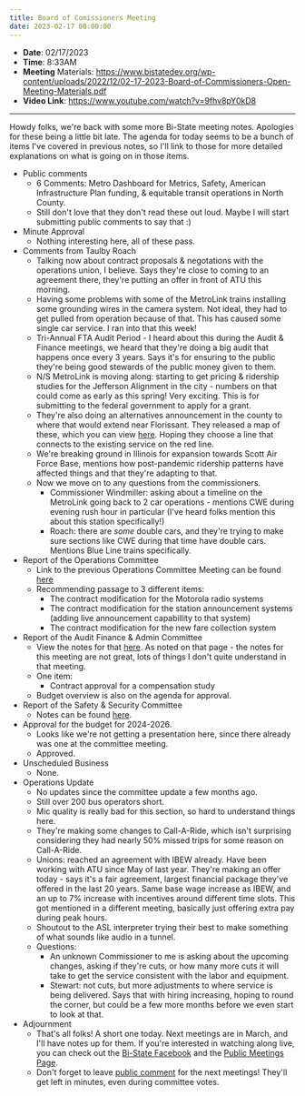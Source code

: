 ```yaml
---
title: Board of Comissioners Meeting
date: 2023-02-17 00:00:00
---
```


- **Date**: 02/17/2023
- **Time**: 8:33AM
- **Meeting** Materials: https://www.bistatedev.org/wp-content/uploads/2022/12/02-17-2023-Board-of-Commissioners-Open-Meeting-Materials.pdf
- **Video Link**: https://www.youtube.com/watch?v=9fhv8pY0kD8
---

Howdy folks, we're back with some more Bi-State meeting notes. Apologies for these being a little bit late. The agenda for today seems to be a bunch of items I've covered in previous notes, so I'll link to those for more detailed explanations on what is going on in those items.
- Public comments
	- 6 Comments: Metro Dashboard for Metrics, Safety, American Infrastructure Plan funding, & equitable transit operations in North County.
	- Still don't love that they don't read these out loud. Maybe I will start submitting public comments to say that :)
- Minute Approval
	- Nothing interesting here, all of these pass.
- Comments from Taulby Roach
	- Talking now about contract proposals & negotations with the operations union, I believe. Says they're close to coming to an agreement there, they're putting an offer in front of ATU this morning.
	- Having some problems with some of the MetroLink trains installing some grounding wires in the camera system. Not ideal, they had to get pulled from operation because of that. This has caused some single car service. I ran into that this week!
	- Tri-Annual FTA Audit Period - I heard about this during the Audit & Finance meetings, we heard that they're doing a big audit that happens once every 3 years. Says it's for ensuring to the public they're being good stewards of the public money given to them.
	- N/S MetroLink is moving along: starting to get pricing & ridership studies for the Jefferson Alignment in the city - numbers on that could come as early as this spring! Very exciting. This is for submitting to the federal government to apply for a grant.
	- They're also doing an alternatives announcement in the county to where that would extend near Florissant. They released a map of these, which you can view [here](https://cmt-stl.org/st-louis-county-releases-options-for-north-county-metrolink-extension/). Hoping they choose a line that connects to the existing service on the red line.
	- We're breaking ground in Illinois for expansion towards Scott Air Force Base, mentions how post-pandemic ridership patterns have affected things and that they're adapting to that.
	- Now we move on to any questions from the commissioners.
		- Commissioner Windmiller: asking about a timeline on the MetroLink going back to 2 car operations - mentions CWE during evening rush hour in particular (I've heard folks mention this about this station specifically!)
		- Roach: there are _some_ double cars, and they're trying to make sure sections like CWE during that time have double cars. Mentions Blue Line trains specifically.
- Report of the Operations Committee
	- Link to the previous Operations Committee Meeting can be found [here](/bistate/2023_01_27_operations/)
	- Recommending passage to 3 different items:
		- The contract modification for the Motorola radio systems
		- The contract modification for the station announcement systems (adding live announcement capabillity to that system)
		-  The contract modification for the new fare collection system
- Report of the Audit Finance & Admin Committee
	- View the notes for that [here](/bistate/2023_01_27_audit_finance_admin). As noted on that page - the notes for this meeting are not great, lots of things I don't quite understand in that meeting.
	- One item:
		- Contract approval for a compensation study
	- Budget overview is also on the agenda for approval.
- Report of the Safety & Security Committee
	- Notes can be found [here](/bistate/2023_01_12_safety_security/).
- Approval for the budget for 2024-2026.
	- Looks like we're not getting a presentation here, since there already was one at the committee meeting.
	- Approved.
- Unscheduled Business
	- None.
- Operations Update
	- No updates since the committee update a few months ago.
	- Still over 200 bus operators short.
	- Mic quality is really bad for this section, so hard to understand things here.
	- They're making some changes to Call-A-Ride, which isn't surprising considering they had nearly 50% missed trips for some reason on Call-A-Ride.
	- Unions: reached an agreement with IBEW already. Have been working with ATU since May of last year. They're making an offer today - says it's a fair agreement, largest financial package they've offered in the last 20 years. Same base wage increase as IBEW, and an up to 7% increase with incentives around different time slots. This got mentioned in a different meeting, basically just offering extra pay during peak hours.
	- Shoutout to the ASL interpreter trying their best to make something of what sounds like audio in a tunnel.
	- Questions:
		- An unknown Commissioner to me is asking about the upcoming changes, asking if they're cuts, or how many more cuts it will take to get the service consistent with the labor and equipment.
		- Stewart: not cuts, but more adjustments to where service is being delivered. Says that with hiring increasing, hoping to round the corner, but could be a few more months before we even start to look at that.
- Adjournment
	- That's all folks! A short one today. Next meetings are in March, and I'll have notes up for them. If you're interested in watching along live, you can check out the [Bi-State Facebook]() and the [Public Meetings Page](https://www.bistatedev.org/public-meetings/).
	- Don't forget to leave [public comment](https://www.bistatedev.org/public-meetings/public-comment-form/) for the next meetings! They'll get left in minutes, even during committee votes.